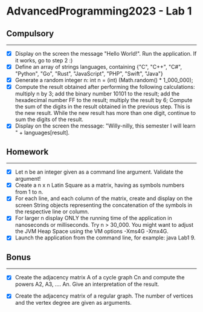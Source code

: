 # AdvancedProgramming2023 - Lab 1

## Compulsory

--------

- [X]   Display on the screen the message "Hello World!". Run the application. If it works, go to step 2 :)
- [X]   Define an array of strings languages, containing {"C", "C++", "C#", "Python", "Go", "Rust", "JavaScript", "PHP", "Swift", "Java"}
- [X]   Generate a random integer n: int n = (int) (Math.random() * 1_000_000);
- [X]   Compute the result obtained after performing the following calculations:
multiply n by 3;
   add the binary number 10101 to the result;
   add the hexadecimal number FF to the result;
   multiply the result by 6;
   Compute the sum of the digits in the result obtained in the previous step. This is the new result. While the new result has more than one digit, continue to sum the digits of the result.
-[X]   Display on the screen the message: "Willy-nilly, this semester I will learn " + languages[result].

## Homework

--------
- [X] Let n be an integer given as a command line argument. Validate the argument!
- [X] Create a n x n Latin Square as a matrix, having as symbols numbers from 1 to n.
- [X] For each line, and each column of the matrix, create and display on the screen String objects representing the concatenation of the symbols in the respective line or column.
- [X] For larger n display ONLY the running time of the application in nanoseconds or milliseconds. Try n > 30_000. You might want to adjust the JVM Heap Space using the VM options -Xms4G -Xmx4G.
- [X] Launch the application from the command line, for example: java Lab1 9.

## Bonus

--------
- [X] Create the adjacency matrix A of a cycle graph Cn and compute the powers A2, A3, .... An. Give an interpretation of the result.
- [X] Create the adjacency matrix of a regular graph. The number of vertices and the vertex degree are given as arguments.

